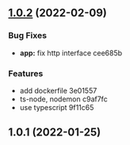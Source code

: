 ## [1.0.2](/compare/v1.0.1...v1.0.2) (2022-02-09)

### Bug Fixes

- **app:** fix http interface cee685b

### Features

- add dockerfile 3e01557
- ts-node, nodemon c9af7fc
- use typescript 9f11c65

## 1.0.1 (2022-01-25)
